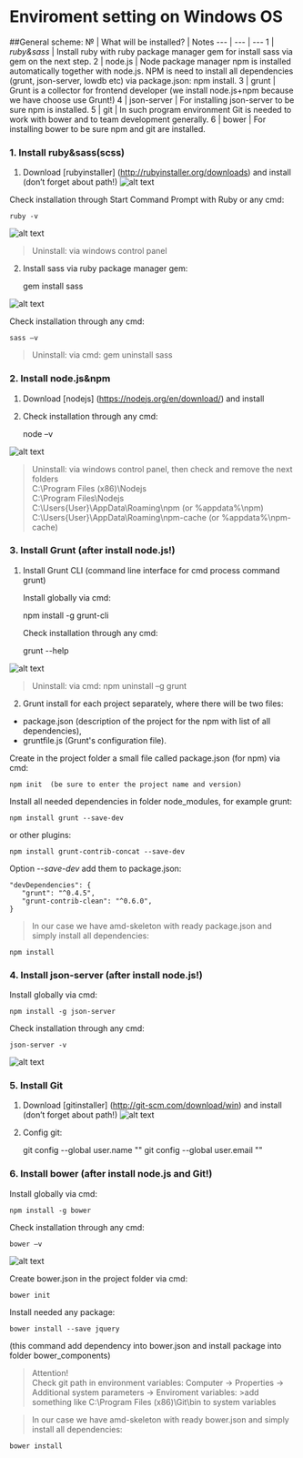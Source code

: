 # Enviroment setting on Windows OS

##General scheme:
№ | What will be installed? | Notes
--- | --- | ---
1 | *ruby&sass* | Install ruby with ruby package manager gem for install sass via gem on the next step.
2 | node.js | Node package manager npm is installed automatically together with node.js. NPM is need to install all dependencies (grunt, json-server, lowdb etc) via package.json: npm install.
3 | grunt | Grunt is a collector for frontend developer (we install node.js+npm because we have choose use Grunt!)
4 | json-server | For installing json-server to be sure npm is installed. 
5 | git | In such program environment Git is needed to work with bower and to team development generally. 
6 | bower | For installing bower to be sure npm and git are installed. 

### 1. Install ruby&sass(scss)

1) Download [rubyinstaller] (http://rubyinstaller.org/downloads) and install (don’t forget about path!)
![alt text](https://github.com/nromanen/Ch-034/blob/master/docs/src/img/ruby-path.png "Don't forget about ruby path")

Check installation through Start Command Prompt with Ruby or any cmd: 

	ruby -v

![alt text](https://github.com/nromanen/Ch-034/blob/master/docs/src/img/ruby-check.png "Checking ruby installing")

> Uninstall: via windows control panel

2) Install sass via ruby package manager gem: 

	gem install sass


![alt text](https://github.com/nromanen/Ch-034/blob/master/docs/src/img/sass-check.png "Checking sass installing")

Check installation through any cmd: 

	sass –v
     
> Uninstall: via cmd: gem uninstall sass   

### 2. Install node.js&npm

1) Download [nodejs] (https://nodejs.org/en/download/) and install 

2) Check installation through any cmd: 

	node –v
 
 ![alt text](https://github.com/nromanen/Ch-034/blob/master/docs/src/img/node-check.png "Checking node.js installing")

> Uninstall: via windows control panel, then check and remove the next folders  
>            C:\Program Files (x86)\Nodejs  
>            C:\Program Files\Nodejs  
>            C:\Users\{User}\AppData\Roaming\npm (or %appdata%\npm)  
>            C:\Users\{User}\AppData\Roaming\npm-cache (or %appdata%\npm-cache)  


### 3. Install Grunt (after install node.js!)

1) Install Grunt CLI (command line interface for cmd process command grunt)  
   
   Install globally via cmd: 
     
     npm install -g grunt-cli
     
   Check installation through any cmd: 
     
     grunt --help
      
![alt text](https://github.com/nromanen/Ch-034/blob/master/docs/src/img/grunt-check.png "Checking grunt installing")

> Uninstall: via cmd: npm uninstall –g grunt

2) Grunt install for each project separately, where there will be two files:             
  - package.json (description of the project for the npm with list of all dependencies),              
  - gruntfile.js (Grunt's configuration file).   
  
Create in the project folder a small file called package.json (for npm) via cmd:         
       
	npm init  (be sure to enter the project name and version)

Install all needed dependencies in folder node_modules, for example grunt:

	npm install grunt --save-dev

or other plugins:

	npm install grunt-contrib-concat --save-dev
	
Option *--save-dev* add them to package.json:

	"devDependencies": {
	   "grunt": "^0.4.5",
	   "grunt-contrib-clean": "^0.6.0",
	}
       
> In our case we have amd-skeleton with ready package.json and simply install all dependencies:

	npm install
	

### 4. Install json-server (after install node.js!)

Install globally via cmd: 

	npm install -g json-server

Check installation through any cmd: 

	json-server -v

![alt text](https://github.com/nromanen/Ch-034/blob/master/docs/src/img/json-server-check.png "Checking json-server installing")

### 5. Install Git

1) Download [gitinstaller] (http://git-scm.com/download/win) and install (don’t forget about path!)
![alt text](https://github.com/nromanen/Ch-034/blob/master/docs/src/img/git-install.png "Don't forget about git path")


2) Config git:

	git config --global user.name "<YOUR NAME>"
	git config --global user.email "<YOUR EMAIL ADDRESS>"


### 6. Install bower (after install node.js and Git!)

Install globally via cmd: 

	npm install -g bower

Check installation through any cmd: 

	bower –v
 
![alt text](https://github.com/nromanen/Ch-034/blob/master/docs/src/img/bower-check.png "Checking bower installing")

Create bower.json in the project folder via cmd:

	bower init
  
Install needed any package:

	bower install --save jquery  
  
(this command add dependency into bower.json and install package into folder bower_components)

> Attention!   
> Check git path in environment variables: Computer -> Properties -> Additional system parameters -> Enviroment variables: >add something like C:\Program Files (x86)\Git\bin to system variables   
                 
> In our case we have amd-skeleton with ready bower.json and simply install all dependencies:

    bower install
	
